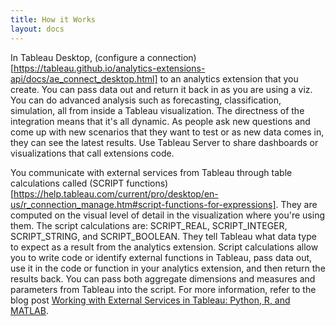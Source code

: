 ```yaml
---
title: How it Works
layout: docs
---
```


In Tableau Desktop, (configure a connection)[https://tableau.github.io/analytics-extensions-api/docs/ae_connect_desktop.html]  to an analytics extension that you create. You can pass data out and return it back in as you are using a viz. You can do advanced analysis such as forecasting, classification, simulation, all from inside a Tableau visualization. The directness of the integration means that it's all dynamic. As people ask new questions and come up with new scenarios that they want to test or as new data comes in, they can see the latest results. Use Tableau Server to share dashboards or visualizations that call extensions code.

You communicate with external services from Tableau through table calculations called (SCRIPT functions)[https://help.tableau.com/current/pro/desktop/en-us/r_connection_manage.htm#script-functions-for-expressions]. They are computed on the visual level of detail in the visualization where you're using them. The script calculations are: SCRIPT_REAL, SCRIPT_INTEGER, SCRIPT_STRING, and SCRIPT_BOOLEAN. They tell Tableau what data type to expect as a result from the analytics extension. Script calculations allow you to write code or identify external functions in Tableau, pass data out, use it in the code or function in your analytics extension, and then return the results back. You can pass both aggregate dimensions and measures and parameters from Tableau into the script. For more information, refer to the blog post [Working with External Services in Tableau: Python, R, and MATLAB](https://www.tableau.com/about/blog/2018/8/working-external-services-tableau-tabpy-r-matlab-93351).
